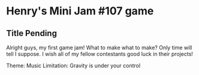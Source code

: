 # Henry's Mini Jam #107 game
## Title Pending
Alright guys, my first game jam! What to make what to make? Only time will tell I suppose. I wish all of my fellow contestants good luck in their projects!

Theme: Music
Limitation: Gravity is under your control